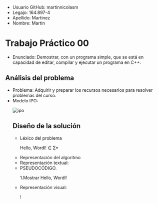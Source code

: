 <ul>
  <li>Usuario GitHub: martinnicolasm</li>
  <li>Legajo: 164.897-4</li>
  <li>Apellido: Martinez</li>
  <li>Nombre: Martin</li>
  </ul>
  
  <h1>Trabajo Práctico 00</h1>
  <ul>
  <li>Enunciado: Demostrar, con un programa simple, que se está en capacidad de editar, compilar y ejecutar un programa en C++.</li>
  </ul>

<h2>Análisis del problema</h2>
<ul>
   
  <li>Problema: Adquirir y preparar los recursos necesarios para resolver problemas del curso.</li>
  
  <li>Modelo IPO:</li>
  
 ![ipo](https://user-images.githubusercontent.com/37809641/49761695-a3db4280-fc7c-11e8-8693-cbacbd4f8188.jpg)


<h2>Diseño de la solución</h2>
<ul>
  <li>Léxico del problema</li>
  
  Hello, Wordl! ∈ Σ*
  
  <li>Representación del algoritmo</li>
  <li>Representación textual:</li>
  <li>PSEUDOCÓDIGO.</li>
  
  1.Mostrar Hello, Wordl!
  
  <li>Representación visual:</li> 
  
  !
